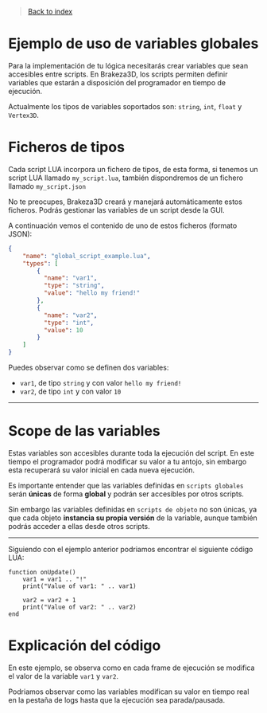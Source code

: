 > [Back to index](https://github.com/rzeronte/brakeza3d/blob/master/doc/00-index.md)

# Ejemplo de uso de variables globales

Para la implementación de tu lógica necesitarás crear variables que sean accesibles entre scripts. En Brakeza3D, los scripts permiten definir variables que estarán a disposición del programador
en tiempo de ejecución.

Actualmente los tipos de variables soportados son: `string`, `int`, `float` y `Vertex3D`.

# Ficheros de tipos

Cada script LUA incorpora un fichero de tipos, de esta forma, si tenemos un script LUA llamado `my_script.lua`, también dispondremos de un fichero llamado `my_script.json`

No te preocupes, Brakeza3D creará y manejará automáticamente estos ficheros. Podrás gestionar las variables de un script desde la GUI.

A continuación vemos el contenido de uno de estos ficheros (formato JSON):

```json
{
	"name":	"global_script_example.lua",
	"types": [
        {
          "name": "var1",
          "type": "string",
          "value": "hello my friend!"
        },
        {
          "name": "var2",
          "type": "int",
          "value": 10
        }      
    ]
}

```

Puedes observar como se definen dos variables:
- `var1`, de tipo `string` y con valor `hello my friend!`
- `var2`, de tipo `int` y con valor `10`

---

# Scope de las variables

Estas variables son accesibles durante toda la ejecución del script. En este tiempo el programador podrá modificar su valor a tu antojo, sin embargo esta recuperará su valor inicial en cada nueva ejecución.

Es importante entender que las variables definidas en `scripts globales` serán **únicas** de forma **global** y podrán ser accesibles por otros scripts.

Sin embargo las variables definidas en `scripts de objeto` no son únicas, ya que cada objeto **instancia su propia versión** de la variable, aunque también podrás acceder a ellas desde otros scripts.



---

Siguiendo con el ejemplo anterior podriamos encontrar el siguiente código LUA:

```
function onUpdate()
    var1 = var1 .. "!"
    print("Value of var1: " .. var1)

    var2 = var2 + 1
    print("Value of var2: " .. var2)
end

```

# Explicación del código

En este ejemplo, se observa como en cada frame de ejecución se modifica el valor de la variable `var1` y `var2`.

Podriamos observar como las variables modifican su valor en tiempo real en la pestaña de logs hasta que la ejecución sea parada/pausada.

